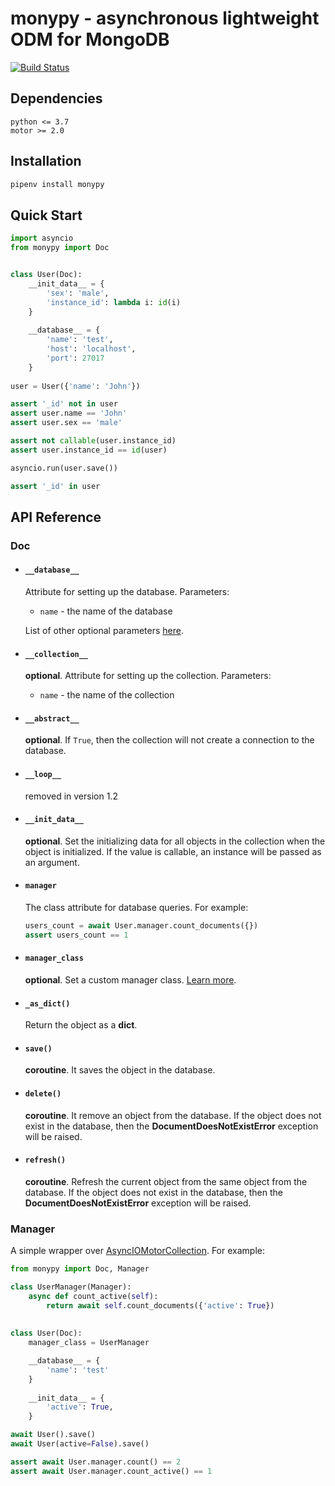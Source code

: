 # monypy - asynchronous lightweight ODM for MongoDB 

[![Build Status](https://travis-ci.org/nede1/monypy.svg?branch=master)](https://travis-ci.org/nede1/monypy)

## Dependencies ##
```
python <= 3.7
motor >= 2.0
```

## Installation ##
```bash
pipenv install monypy
```

## Quick Start ##
```python
import asyncio
from monypy import Doc


class User(Doc):
    __init_data__ = {
        'sex': 'male',
        'instance_id': lambda i: id(i)
    }
    
    __database__ = {
        'name': 'test',
        'host': 'localhost',
        'port': 27017
    }
    
user = User({'name': 'John'})

assert '_id' not in user
assert user.name == 'John'
assert user.sex == 'male'

assert not callable(user.instance_id)
assert user.instance_id == id(user)

asyncio.run(user.save())

assert '_id' in user
```

## API Reference ##

### Doc ###
* #### `__database__` ####
    Attribute for setting up the database. Parameters:
    * `name` - the name of the database
    
    List of other optional parameters [here](https://api.mongodb.com/python/current/api/pymongo/mongo_client.html#pymongo.mongo_client.MongoClient).
    
* #### `__collection__` ####
    __optional__. Attribute for setting up the collection. Parameters: 
    * `name` - the name of the collection

* #### `__abstract__` ####
    __optional__. If `True`,  then the collection will not create a connection to the database.

* #### `__loop__` ####
    removed in version 1.2

* #### `__init_data__` ####
  __optional__. Set the initializing data for all objects in the collection when the object is initialized. If the value is callable, an instance will be passed as an argument.

* #### `manager` ####
    The class attribute for database queries.
    For example: 
    ```python
    users_count = await User.manager.count_documents({})
    assert users_count == 1
    ```
* #### `manager_class` ####
    __optional__. Set a custom manager class. [Learn more](#manager-1).

* #### `_as_dict()` ####
    Return the object as a __dict__.
    
* #### `save()` ####
    __сoroutine__. It saves the object in the database.

* #### `delete()` ####
    __сoroutine__. It remove an object from the database. If the object does not exist in the database, then the __DocumentDoesNotExistError__ exception will be raised.

* #### `refresh()` ####
    __сoroutine__. Refresh the current object from the same object from the database. If the object does not exist in the database, then the __DocumentDoesNotExistError__ exception will be raised.

### Manager ###
A simple wrapper over [AsyncIOMotorCollection](https://motor.readthedocs.io/en/stable/api-asyncio/asyncio_motor_collection.html#motor.motor_asyncio.AsyncIOMotorCollection).
For example:
```python
from monypy import Doc, Manager

class UserManager(Manager):
    async def count_active(self):
        return await self.count_documents({'active': True})
        
        
class User(Doc):
    manager_class = UserManager

    __database__ = {
        'name': 'test'
    }
    
    __init_data__ = {
        'active': True,
    }

await User().save()
await User(active=False).save()

assert await User.manager.count() == 2
assert await User.manager.count_active() == 1

```